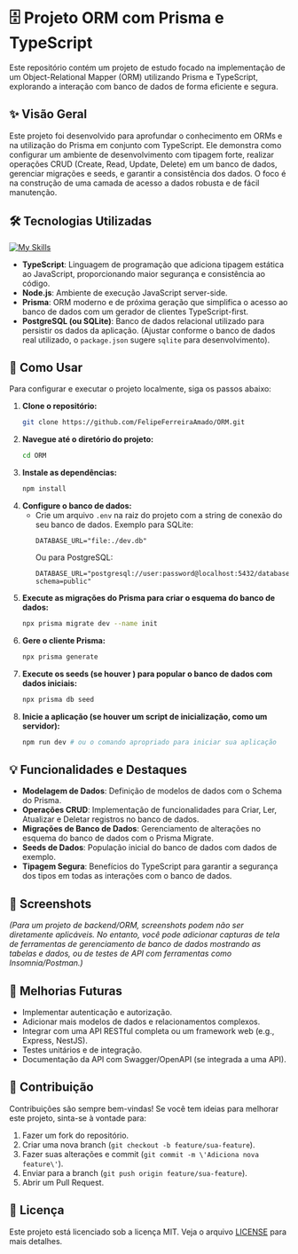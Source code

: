 # 🗄️ Projeto ORM com Prisma e TypeScript

Este repositório contém um projeto de estudo focado na implementação de um Object-Relational Mapper (ORM) utilizando Prisma e TypeScript, explorando a interação com banco de dados de forma eficiente e segura.

## ✨ Visão Geral

Este projeto foi desenvolvido para aprofundar o conhecimento em ORMs e na utilização do Prisma em conjunto com TypeScript. Ele demonstra como configurar um ambiente de desenvolvimento com tipagem forte, realizar operações CRUD (Create, Read, Update, Delete) em um banco de dados, gerenciar migrações e seeds, e garantir a consistência dos dados. O foco é na construção de uma camada de acesso a dados robusta e de fácil manutenção.

## 🛠️ Tecnologias Utilizadas

[![My Skills](https://skillicons.dev/icons?i=ts,nodejs,prisma,postgresql )](https://skillicons.dev )

-   **TypeScript**: Linguagem de programação que adiciona tipagem estática ao JavaScript, proporcionando maior segurança e consistência ao código.
-   **Node.js**: Ambiente de execução JavaScript server-side.
-   **Prisma**: ORM moderno e de próxima geração que simplifica o acesso ao banco de dados com um gerador de clientes TypeScript-first.
-   **PostgreSQL (ou SQLite)**: Banco de dados relacional utilizado para persistir os dados da aplicação. (Ajustar conforme o banco de dados real utilizado, o `package.json` sugere `sqlite` para desenvolvimento).

## 🚀 Como Usar

Para configurar e executar o projeto localmente, siga os passos abaixo:

1.  **Clone o repositório:**
    ```bash
    git clone https://github.com/FelipeFerreiraAmado/ORM.git
    ```
2.  **Navegue até o diretório do projeto:**
    ```bash
    cd ORM
    ```
3.  **Instale as dependências:**
    ```bash
    npm install
    ```
4.  **Configure o banco de dados:**
    -   Crie um arquivo `.env` na raiz do projeto com a string de conexão do seu banco de dados. Exemplo para SQLite:
        ```
        DATABASE_URL="file:./dev.db"
        ```
        Ou para PostgreSQL:
        ```
        DATABASE_URL="postgresql://user:password@localhost:5432/database_name?schema=public"
        ```
5.  **Execute as migrações do Prisma para criar o esquema do banco de dados:**
    ```bash
    npx prisma migrate dev --name init
    ```
6.  **Gere o cliente Prisma:**
    ```bash
    npx prisma generate
    ```
7.  **Execute os seeds (se houver ) para popular o banco de dados com dados iniciais:**
    ```bash
    npx prisma db seed
    ```
8.  **Inicie a aplicação (se houver um script de inicialização, como um servidor):**
    ```bash
    npm run dev # ou o comando apropriado para iniciar sua aplicação
    ```

## 💡 Funcionalidades e Destaques

-   **Modelagem de Dados**: Definição de modelos de dados com o Schema do Prisma.
-   **Operações CRUD**: Implementação de funcionalidades para Criar, Ler, Atualizar e Deletar registros no banco de dados.
-   **Migrações de Banco de Dados**: Gerenciamento de alterações no esquema do banco de dados com o Prisma Migrate.
-   **Seeds de Dados**: População inicial do banco de dados com dados de exemplo.
-   **Tipagem Segura**: Benefícios do TypeScript para garantir a segurança dos tipos em todas as interações com o banco de dados.

## 📸 Screenshots

*(Para um projeto de backend/ORM, screenshots podem não ser diretamente aplicáveis. No entanto, você pode adicionar capturas de tela de ferramentas de gerenciamento de banco de dados mostrando as tabelas e dados, ou de testes de API com ferramentas como Insomnia/Postman.)*

## 🔮 Melhorias Futuras

-   Implementar autenticação e autorização.
-   Adicionar mais modelos de dados e relacionamentos complexos.
-   Integrar com uma API RESTful completa ou um framework web (e.g., Express, NestJS).
-   Testes unitários e de integração.
-   Documentação da API com Swagger/OpenAPI (se integrada a uma API).

## 🤝 Contribuição

Contribuições são sempre bem-vindas! Se você tem ideias para melhorar este projeto, sinta-se à vontade para:

1.  Fazer um fork do repositório.
2.  Criar uma nova branch (`git checkout -b feature/sua-feature`).
3.  Fazer suas alterações e commit (`git commit -m \'Adiciona nova feature\'`).
4.  Enviar para a branch (`git push origin feature/sua-feature`).
5.  Abrir um Pull Request.

## 📄 Licença

Este projeto está licenciado sob a licença MIT. Veja o arquivo [LICENSE](LICENSE) para mais detalhes.
